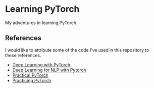 # Learning PyTorch
My adventures in learning PyTorch.

## References
I would like to attribute some of the code I've used in this repository to these references.
- [Deep Learning with PyTorch](https://github.com/udacity/DL_PyTorch)
- [Deep Learning for NLP with Pytorch](https://pytorch.org/tutorials/beginner/deep_learning_nlp_tutorial.html)
- [Practical PyTorch](https://github.com/spro/practical-pytorch)
- [Practicing PyTorch](https://github.com/keon/pytorch-exercises)
